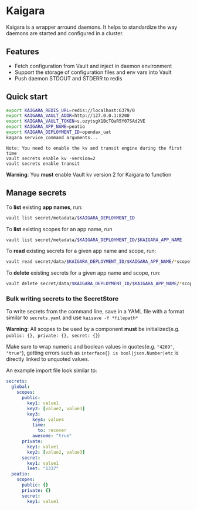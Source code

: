 # Kaigara

Kaigara is a wrapper arround daemons. It helps to standardize the way daemons are started and configured in a cluster.

## Features

 * Fetch configuration from Vault and inject in daemon environment
 * Support the storage of configuration files and env vars into Vault
 * Push daemon STDOUT and STDERR to redis

## Quick start

```sh
export KAIGARA_REDIS_URL=redis://localhost:6379/0
export KAIGARA_VAULT_ADDR=http://127.0.0.1:8200
export KAIGARA_VAULT_TOKEN=s.ozytsgX1BcTQaR5Y07SAd2VE
export KAIGARA_APP_NAME=peatio
export KAIGARA_DEPLOYMENT_ID=opendax_uat
kagara service_command arguments...
```

    Note: You need to enable the kv and transit engine during the first time
    vault secrets enable kv -version=2
    vault secrets enable transit

**Warning**: You **must** enable Vault kv version 2 for Kaigara to function

## Manage secrets

To **list** existing **app names**, run:
```sh
vault list secret/metadata/$KAIGARA_DEPLOYMENT_ID
```

To **list** existing scopes for an app name, run
```sh
vault list secret/metadata/$KAIGARA_DEPLOYMENT_ID/$KAIGARA_APP_NAME
```

To **read** existing secrets for a given app name and scope, run:
```sh
vault read secret/data/$KAIGARA_DEPLOYMENT_ID/$KAIGARA_APP_NAME/*scope* -format=yaml
```

To **delete** existing secrets for a given app name and scope, run:
```sh
vault delete secret/data/$KAIGARA_DEPLOYMENT_ID/$KAIGARA_APP_NAME/*scope*
```

### Bulk writing secrets to the SecretStore

To write secrets from the command line, save in a YAML file with a format similar to `secrets.yaml` and use `kaisave -f *filepath*`

**Warning**: All scopes to be used by a component **must** be initialized(e.g. `public: {}, private: {}, secret: {}`)

Make sure to wrap numeric and boolean values in quotes(e.g. `"4269"`, `"true"`), getting errors such as `interface{} is bool|json.Number|etc` is directly linked to unquoted values.

An example import file look similar to:
```yaml
secrets:
  global:
    scopes:
      public:
        key1: value1
        key2: [value2, value3]
        key3:
          key4: value4
          time:
            to: recover
          awesome: "true"
      private:
        key1: value1
        key2: [value2, value3]
      secret:
        key1: value1
        leet: "1337"
  peatio:
    scopes:
      public: {}
      private: {}
      secret:
        key1: value1
```
